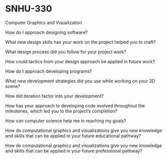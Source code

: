 # SNHU-330
Computer Graphics and Visualization

How do I approach designing software?


What new design skills has your work on the project helped you to craft?


What design process did you follow for your project work?


How could tactics from your design approach be applied in future work?


How do I approach developing programs?


What new development strategies did you use while working on your 3D scene?


How did iteration factor into your development?


How has your approach to developing code evolved throughout the milestones, which led you to the project’s completion?


How can computer science help me in reaching my goals?


How do computational graphics and visualizations give you new knowledge and skills that can be applied in your future educational pathway?


How do computational graphics and visualizations give you new knowledge and skills that can be applied in your future professional pathway?
